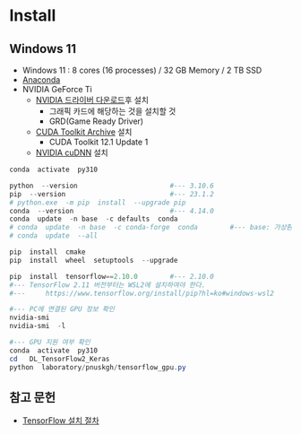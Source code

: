 # Install

## Windows 11

- Windows 11 : 8 cores (16 processes) / 32 GB Memory / 2 TB SSD
- [Anaconda](https://www.anaconda.com/)
- NVIDIA GeForce  Ti
  - [NVIDIA 드라이버 다운로드](https://www.nvidia.com/Download/index.aspx?lang=kr)후 설치
    - 그래픽 카드에 해당하는 것을 설치할 것
    - GRD(Game Ready Driver)
  - [CUDA Toolkit Archive](https://developer.nvidia.com/cuda-toolkit-archive) 설치
    - CUDA Toolkit 12.1 Update 1
  - [NVIDIA cuDNN](https://developer.nvidia.com/cudnn) 설치

```powershell
conda  activate  py310

python  --version                       #--- 3.10.6
pip  --version                          #--- 23.1.2
# python.exe  -m pip  install  --upgrade pip
conda  --version                        #--- 4.14.0
conda  update  -n base  -c defaults  conda
# conda  update  -n base  -c conda-forge  conda        #--- base: 가상환경 이름
# conda  update  --all

pip  install  cmake
pip  install  wheel  setuptools  --upgrade

pip  install  tensorflow==2.10.0        #--- 2.10.0
#--- TensorFlow 2.11 버전부터는 WSL2에 설치하여야 한다.
#---     https://www.tensorflow.org/install/pip?hl=ko#windows-wsl2

#--- PC에 연결된 GPU 정보 확인
nvidia-smi
nvidia-smi  -l

#--- GPU 지원 여부 확인
conda  activate  py310
cd   DL_TensorFlow2_Keras
python  laboratory/pnuskgh/tensorflow_gpu.py
```

## 참고 문헌

- [TensorFlow 설치 절차](https://velog.io/@hsedmr/TensorFlow-%EC%84%A4%EC%B9%98-%EC%A0%88%EC%B0%A8)

